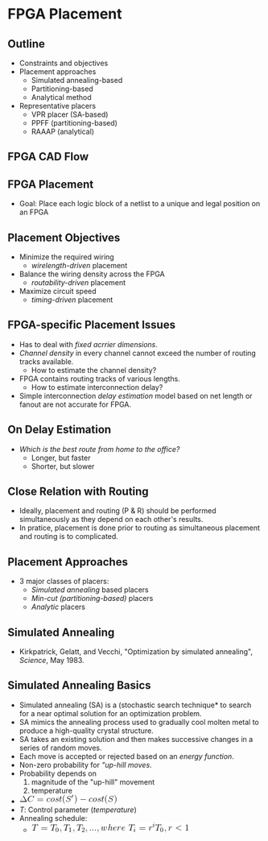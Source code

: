 # FPGA Placement

## Outline
* Constraints and objectives
* Placement approaches
	* Simulated annealing-based
	* Partitioning-based
	* Analytical method
* Representative placers
	* VPR placer (SA-based)
	* PPFF (partitioning-based)
	* RAAAP (analytical)

## FPGA CAD Flow

## FPGA Placement
* Goal: Place each logic block of a netlist to a unique and legal position on an FPGA

## Placement Objectives
* Minimize the required wiring
	* *wirelength-driven* placement
* Balance the wiring density across the FPGA
	* *routability-driven* placement
* Maximize circuit speed
	* *timing-driven* placement

## FPGA-specific Placement Issues
* Has to deal with *fixed acrrier dimensions*.
* *Channel density* in every channel cannot exceed
the number of routing tracks available.
	* How to estimate the channel density?
* FPGA contains routing tracks of various lengths.
	* How to estimate interconnection delay?
* Simple interconnection *delay estimation* model
based on net length or fanout are not accurate for FPGA.

## On Delay Estimation
* *Which is the best route from home to the office?*
	* Longer, but faster
	* Shorter, but slower

## Close Relation with Routing
* Ideally, placement and routing (P & R) should be performed simultaneously as they depend on each other's results.
* In pratice, placement is done prior to routing as simultaneous placement and routing is to complicated.

## Placement Approaches
* 3 major classes of placers:
	* *Simulated annealing* based placers
	* *Min-cut (partitioning-based)* placers
	* *Analytic* placers

## Simulated Annealing
* Kirkpatrick, Gelatt, and Vecchi,
"Optimization by simulated annealing", *Science*, May 1983.

## Simulated Annealing Basics
* Simulated annealing (SA) is a (stochastic search technique* to search for a near optimal solution
for an optimization problem.
* SA mimics the annealing process used to gradually cool molten metal to produce a high-quality crystal structure.
* SA takes an existing solution and then makes
successive changes in a series of random moves.
* Each move is accepted or rejected based on an
*energy function*.
* Non-zero probability for *"up-hill moves*.
* Probability depends on
	1. magnitude of the "up-hill" movement
	2. temperature
* ![Alt Text](pg13_Chap11.gif)
* *T*: Control parameter (*temperature*)
* Annealing schedule:
	* ![Alt Test](pg13_Chap11_1.gif) 
